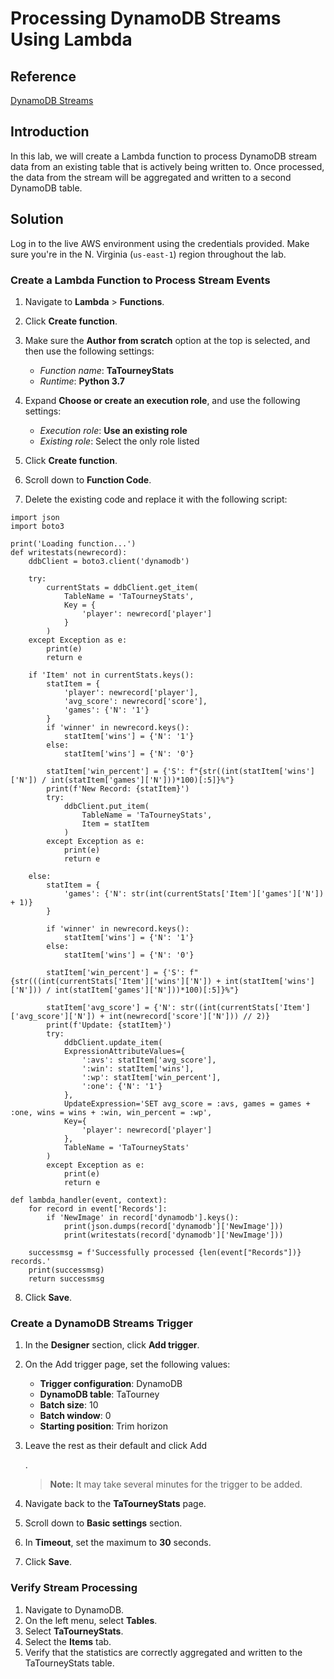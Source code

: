 # Processing DynamoDB Streams Using Lambda
## Reference
[DynamoDB Streams](https://docs.aws.amazon.com/amazondynamodb/latest/developerguide/Streams.html)

## Introduction

In this lab, we will create a Lambda function to process DynamoDB stream data from an existing table that is actively being written to. Once processed, the data from the stream will be aggregated and written to a second DynamoDB table.

## Solution

Log in to the live AWS environment using the credentials provided. Make sure you're in the N. Virginia (`us-east-1`) region throughout the lab.

### Create a Lambda Function to Process Stream Events

1. Navigate to **Lambda** > **Functions**.

2. Click **Create function**.

3. Make sure the **Author from scratch** option at the top is selected, and then use the following settings:

    - *Function name*: **TaTourneyStats**
    - *Runtime*: **Python 3.7**

4. Expand **Choose or create an execution role**, and use the following settings:

    - *Execution role*: **Use an existing role**
    - *Existing role*: Select the only role listed

5. Click **Create function**.

6. Scroll down to **Function Code**.

7. Delete the existing code and replace it with the following script:

```
import json
import boto3

print('Loading function...')
def writestats(newrecord):
    ddbClient = boto3.client('dynamodb')

    try:
        currentStats = ddbClient.get_item(
            TableName = 'TaTourneyStats',
            Key = {
                'player': newrecord['player']
            }
        )
    except Exception as e:
        print(e)
        return e

    if 'Item' not in currentStats.keys():
        statItem = {
            'player': newrecord['player'],
            'avg_score': newrecord['score'],
            'games': {'N': '1'}
        }
        if 'winner' in newrecord.keys():
            statItem['wins'] = {'N': '1'}
        else:
            statItem['wins'] = {'N': '0'}

        statItem['win_percent'] = {'S': f"{str((int(statItem['wins']['N']) / int(statItem['games']['N']))*100)[:5]}%"}
        print(f'New Record: {statItem}')
        try:
            ddbClient.put_item(
                TableName = 'TaTourneyStats',
                Item = statItem
            )
        except Exception as e:
            print(e)
            return e

    else:
        statItem = {
            'games': {'N': str(int(currentStats['Item']['games']['N']) + 1)}
        }

        if 'winner' in newrecord.keys():
            statItem['wins'] = {'N': '1'}
        else:
            statItem['wins'] = {'N': '0'}

        statItem['win_percent'] = {'S': f"{str(((int(currentStats['Item']['wins']['N']) + int(statItem['wins']['N'])) / int(statItem['games']['N']))*100)[:5]}%"}

        statItem['avg_score'] = {'N': str((int(currentStats['Item']['avg_score']['N']) + int(newrecord['score']['N'])) // 2)}
        print(f'Update: {statItem}')
        try:
            ddbClient.update_item(
            ExpressionAttributeValues={
                ':avs': statItem['avg_score'],
                ':win': statItem['wins'],
                ':wp': statItem['win_percent'],
                ':one': {'N': '1'}
            },
            UpdateExpression='SET avg_score = :avs, games = games + :one, wins = wins + :win, win_percent = :wp',
            Key={
                'player': newrecord['player']
            },
            TableName = 'TaTourneyStats'
        )
        except Exception as e:
            print(e)
            return e

def lambda_handler(event, context):
    for record in event['Records']:
        if 'NewImage' in record['dynamodb'].keys():
            print(json.dumps(record['dynamodb']['NewImage']))
            print(writestats(record['dynamodb']['NewImage']))

    successmsg = f'Successfully processed {len(event["Records"])} records.'
    print(successmsg)
    return successmsg
```

8. Click **Save**.

### Create a DynamoDB Streams Trigger

1. In the **Designer** section, click **Add trigger**.

2. On the Add trigger page, set the following values:

    - **Trigger configuration**: DynamoDB
    - **DynamoDB table**: TaTourney
    - **Batch size**: 10
    - **Batch window**: 0
    - **Starting position**: Trim horizon

3. Leave the rest as their default and click Add

    .

    > **Note:** It may take several minutes for the trigger to be added.

4. Navigate back to the **TaTourneyStats** page.

5. Scroll down to **Basic settings** section.

6. In **Timeout**, set the maximum to **30** seconds.

7. Click **Save**.

### Verify Stream Processing

1. Navigate to DynamoDB.
2. On the left menu, select **Tables**.
3. Select **TaTourneyStats**.
4. Select the **Items** tab.
5. Verify that the statistics are correctly aggregated and written to the TaTourneyStats table.